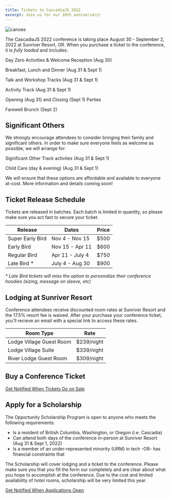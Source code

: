 ```yaml
---
title: Tickets to CascadiaJS 2022
excerpt: Join us for our 10th anniversary!
---
```

![canoes](/images/sunriver/canoes.jpg)

The CascadiaJS 2022 conference is taking place August 30 - September 2, 2022 at Sunriver Resort, OR. When you purchase a ticket to the conference, it is *fully loaded* and includes:

<i class="fas fa-glass-cheers"></i> Day Zero Activities & Welcome Reception (Aug 30)

<i class="fas fa-burger-soda"></i> Breakfast, Lunch and Dinner (Aug 31 & Sept 1)

<i class="fas fa-chalkboard-teacher"></i> Talk and Workshop Tracks (Aug 31 & Sept 1)

<i class="fas fa-hiking"></i> Activity Track (Aug 31 & Sept 1)

<i class="fas fa-turntable"></i> Opening (Aug 31) and Closing (Sept 1) Parties

<i class="fas fa-coffee"></i> Farewell Brunch (Sept 2)

## Significant Others

We strongly encourage attendees to consider bringing their family and significant others. In order to make sure everyone feels as welcome as possible, we will arrange for:

<i class="fas fa-horse-saddle"></i> Significant Other Track activites (Aug 31 & Sept 1)

<i class="fas fa-baby"></i> Child Care (day & evening) (Aug 31 & Sept 1)

We will ensure that these options are affordable and available to everyone at-cost. More information and details coming soon!

## Ticket Release Schedule

Tickets are released in batches. Each batch is limited in quantity, so please make sure you act fast to secure your ticket.

<table id="ticket-info">
    <thead>
        <tr><th>Release</th><th>Dates</th><th>Price</th></tr>
    </thead>
    <tbody>
        <tr><td>Super Early Bird</td><td>Nov 4 - Nov 15</td><td>$500</td></tr>
        <tr><td>Early Bird</td><td>Nov 15 - Apr 11</td><td>$600</td></tr>
        <tr><td>Regular Bird</td><td>Apr 11 - July 4</td><td>$750</td></tr>
        <tr><td>Late Bird *</td><td>July 4 - Aug 30</td><td>$900</td></tr>
    </tbody>
</table>

*\* Late Bird tickets will miss the option to personalize their conference hoodies (sizing, message on sleeve, etc)*

## Lodging at Sunriver Resort

Conference attendees receive discounted room rates at Sunriver Resort and the 17.5% resort fee is waived. After your purchase your conference ticket, you'll recieve an email with a special link to access these rates.

<table id="ticket-info">
    <thead>
        <tr><th>Room Type</th><th>Rate</th></tr>
    </thead>
    <tbody>
        <tr><td>Lodge Village Guest Room</td><td>$239/night</td></tr>
        <tr><td>Lodge Village Suite</td><td>$339/night</td></tr>
        <tr><td>River Lodge Guest Room</td><td>$309/night</td></tr>
    </tbody>
</table>

## Buy a Conference Ticket

<div class="cta"><a href="http://eepurl.com/dPmCkT">Get Notified When Tickets Go on Sale</a></div>

<div style="width:600px">
    <tito-widget event="event-loop/cascadiajs-2022"></tito-widget>
</div>

## Apply for a Scholarship

The Opportunity Scholarship Program is open to anyone who meets the following requirements:

- Is a resident of British Columbia, Washington, or Oregon (i.e. Cascadia)
- Can attend both days of the conference in-person at Sunriver Resort (Aug 31 & Sept 1, 2022)
- Is a member of an under-represented minority (URM) in tech -OR- has financial constraints that

The Scholarship will cover lodging and a ticket to the conference. Please make sure you that you fill the form our completely and are clear about what you hope to accomplish at the conference. Due to the cost and limited availability of hotel rooms, scholarship will be very limited this year.

<div class="cta"><a href="http://eepurl.com/dPmCkT">Get Notified When Applications Open</a></div>
